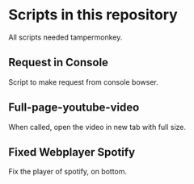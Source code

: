 # Scripts in this repository

All scripts needed tampermonkey.

## Request in Console

Script to make request from console bowser.

## Full-page-youtube-video

When called, open the video in new tab with full size.

## Fixed Webplayer Spotify

Fix the player of spotify, on bottom.

